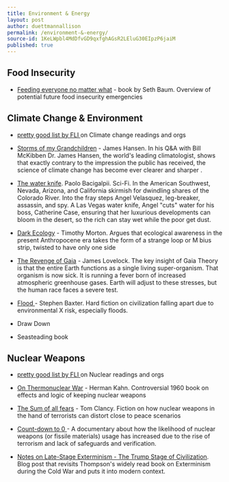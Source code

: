 ```yaml
---
title: Environment & Energy
layout: post
author: duettmannallison
permalink: /environment-&-energy/
source-id: 1KeLWpbl4MdDfvGD9qxfghAGsR2LEluG30EIpzP6jaiM
published: true
---
```

## Food Insecurity

* [Feeding everyone no matter what](http://www.appropedia.org/Feeding_Everyone_No_Matter_What) - book by Seth Baum. Overview of potential future food insecurity emergencies

## Climate Change & Environment

* [pretty good list by FLI ](https://futureoflife.org/background/climate-change/)on Climate change readings and orgs

* [Storms of my Grandchildren](https://www.amazon.com/Storms-My-Grandchildren-Catastrophe-Humanity/dp/1608195023) - James Hansen. In his Q&A with Bill McKibben Dr. James Hansen, the world's leading climatologist, shows that exactly contrary to the impression the public has received, the science of climate change has become ever clearer and sharper .

* [The water knife](https://www.goodreads.com/book/show/23209924-the-water-knife). Paolo Bacigalpii. Sci-Fi. In the American Southwest, Nevada, Arizona, and California skirmish for dwindling shares of the Colorado River. Into the fray steps Angel Velasquez, leg-breaker, assassin, and spy. A Las Vegas water knife, Angel "cuts" water for his boss, Catherine Case, ensuring that her luxurious developments can bloom in the desert, so the rich can stay wet while the poor get dust. 

* [Dark Ecology](https://cup.columbia.edu/book/dark-ecology/9780231177528) - Timothy Morton. Argues that ecological awareness in the present Anthropocene era takes the form of a strange loop or M bius strip, twisted to have only one side

* [The Revenge of Gaia](http://www.mccc.edu/pdf/eng102/Lovelock%20-%20state%20of%20the%20earth.pdf) - James Lovelock. The key insight of Gaia Theory is that the entire Earth functions as a single living super-organism. That organism is now sick. It is running a fever born of increased atmospheric greenhouse gases. Earth will adjust to these stresses, but the human race faces a severe test.

* [Flood ](https://www.amazon.com/Flood-Stephen-Baxter-ebook/dp/B002KS3AIO)- Stephen Baxter. Hard fiction on civilization falling apart due to environmental X risk, especially floods.

* Draw Down

* Seasteading book

## Nuclear Weapons

* [pretty good list by FLI ](https://futureoflife.org/background/the-risk-of-nuclear-weapons/)on Nuclear readings and orgs

* [On Thermonuclear War](https://www.scribd.com/document/221231858/On-Thermonuclear-War) - Herman Kahn. Controversial 1960 book on effects and logic of keeping nuclear weapons

* [The Sum of all fears](https://cdn.preterhuman.net/texts/literature/general/Tom%20Clancy%20-%20The%20Sum%20of%20All%20Fears.pdf) - Tom Clancy. Fiction on how nuclear weapons in the hand of terrorists can distort close to peace scenarios

* [Count-down to 0 ](http://www.imdb.com/title/tt1572769/)- A documentary about how the likelihood of nuclear weapons (or fissile materials) usage has increased due to the rise of terrorism and lack of safeguards and verification.

* [Notes on Late-Stage Exterminism - The Trump Stage of Civilization](https://www.versobooks.com/blogs/3277-notes-on-late-exterminism-the-trump-stage-of-civilization). Blog post that revisits Thompson's widely read book on Exterminism during the Cold War and puts it into modern context.

